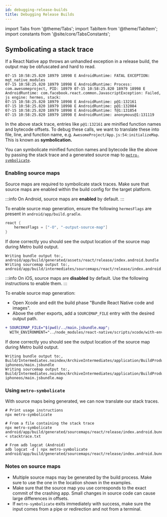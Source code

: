 ```yaml
---
id: debugging-release-builds
title: Debugging Release Builds
---
```


import Tabs from '@theme/Tabs'; import TabItem from '@theme/TabItem'; import constants from '@site/core/TabsConstants';

## Symbolicating a stack trace

If a React Native app throws an unhandled exception in a release build, the output may be obfuscated and hard to read.

```shell
07-15 10:58:25.820 18979 18998 E AndroidRuntime: FATAL EXCEPTION: mqt_native_modules
07-15 10:58:25.820 18979 18998 E AndroidRuntime: Process: com.awesomeproject, PID: 18979 07-15 10:58:25.820 18979 18998 E AndroidRuntime: com.facebook.react.common.JavascriptException: Failed, js engine: hermes, stack:
07-15 10:58:25.820 18979 18998 E AndroidRuntime: p@1:132161
07-15 10:58:25.820 18979 18998 E AndroidRuntime: p@1:132084
07-15 10:58:25.820 18979 18998 E AndroidRuntime: f@1:131854
07-15 10:58:25.820 18979 18998 E AndroidRuntime: anonymous@1:131119
```

In the above stack trace, entries like `p@1:132161` are minified function names and bytecode offsets. To debug these calls, we want to translate these into file, line, and function name, e.g. `AwesomeProject/App.js:54:initializeMap`. This is known as **symbolication.**

You can symbolicate minified function names and bytecode like the above by passing the stack trace and a generated source map to [`metro-symbolicate`](http://npmjs.com/package/metro-symbolicate).

### Enabling source maps

Source maps are required to symbolicate stack traces. Make sure that source maps are enabled within the build config for the target platform.

<Tabs groupId="platform" queryString defaultValue={constants.defaultPlatform} values={constants.platforms} className="pill-tabs">
<TabItem value="android">

:::info
On Android, source maps are **enabled** by default.
:::

To enable source map generation, ensure the following `hermesFlags` are present in `android/app/build.gradle`.

```groovy
react {
    hermesFlags = ["-O", "-output-source-map"]
}
```

If done correctly you should see the output location of the source map during Metro build output.

```text
Writing bundle output to:, android/app/build/generated/assets/react/release/index.android.bundle
Writing sourcemap output to:, android/app/build/intermediates/sourcemaps/react/release/index.android.bundle.packager.map
```

</TabItem>
<TabItem value="ios">

:::info
On iOS, source maps are **disabled** by default. Use the following instructions to enable them.
:::

To enable source map generation:

- Open Xcode and edit the build phase "Bundle React Native code and images".
- Above the other exports, add a `SOURCEMAP_FILE` entry with the desired output path.

```diff
+ SOURCEMAP_FILE="$(pwd)/../main.jsbundle.map";
  WITH_ENVIRONMENT="../node_modules/react-native/scripts/xcode/with-environment.sh"
```

If done correctly you should see the output location of the source map during Metro build output.

```text
Writing bundle output to:, Build/Intermediates.noindex/ArchiveIntermediates/application/BuildProductsPath/Release-iphoneos/main.jsbundle
Writing sourcemap output to:, Build/Intermediates.noindex/ArchiveIntermediates/application/BuildProductsPath/Release-iphoneos/main.jsbundle.map
```

</TabItem>
</Tabs>

### Using `metro-symbolicate`

With source maps being generated, we can now translate our stack traces.

```shell
# Print usage instructions
npx metro-symbolicate

# From a file containing the stack trace
npx metro-symbolicate android/app/build/generated/sourcemaps/react/release/index.android.bundle.map < stacktrace.txt

# From adb logcat (Android)
adb logcat -d | npx metro-symbolicate android/app/build/generated/sourcemaps/react/release/index.android.bundle.map
```

### Notes on source maps

- Multiple source maps may be generated by the build process. Make sure to use the one in the location shown in the examples.
- Make sure that the source map you use corresponds to the exact commit of the crashing app. Small changes in source code can cause large differences in offsets.
- If `metro-symbolicate` exits immediately with success, make sure the input comes from a pipe or redirection and not from a terminal.
